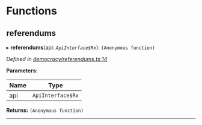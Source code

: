 

# Functions

<a id="referendums"></a>

##  referendums

▸ **referendums**(api: *`ApiInterface$Rx`*): `(Anonymous function)`

*Defined in [democracy/referendums.ts:14](https://github.com/polkadot-js/api/blob/c87502d/packages/api-derive/src/democracy/referendums.ts#L14)*

**Parameters:**

| Name | Type |
| ------ | ------ |
| api | `ApiInterface$Rx` |

**Returns:** `(Anonymous function)`

___


